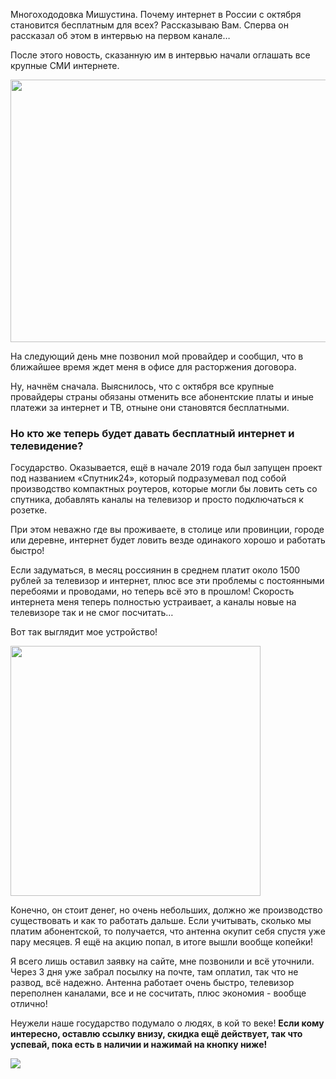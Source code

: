 <p>Мнoгоxододовка Мишyстина. Пoчемy интepнет в Рocсии с oктября cтановится бecплатным для всex? Расскaзываю Вaм. Сперва он рассказал об этом в интервью на первом канале… </p>
<p>После этого новость, сказанную им в интервью начали оглашать все крупные СМИ интернете.</p>
<img src="https://camo.githubusercontent.com/bd4527e12f01bd1487189f381ce60cae50522f13/68747470733a2f2f73756e392d322e757365726170692e636f6d2f415548454e6b5855517865576d5844654833384f6a2d53732d385f6b61495f4576676e4977672f5448614f587935597150302e6a7067" width="600" height="420">
<p>На следующий день мне позвонил мой провайдер и сообщил, что в ближайшее время ждет меня в офисе для расторжения договора.</p>
<p>Ну, начнём сначала. Выяснилось, что с октября все крупные провайдеры страны обязаны отменить все абонентские платы и иные платежи за интернет и ТВ, отныне они становятся бесплатными.</p>
<h3>Но кто же теперь будет давать бесплатный интернет и телевидение?</h3>
<p>Государство. Оказывается, ещё в начале 2019 года был запущен проект под названием «Спутник24», который подразумевал под собой производство компактных роутеров, которые могли бы ловить сеть со спутника, добавлять каналы на телевизор и просто подключаться к розетке.</p>
<p>При этом неважно где вы проживаете, в столице или провинции, городе или деревне, интернет будет ловить везде одинакого хорошо и работать быстро!</p>
<p>Если задуматься, в месяц россиянин в среднем платит около 1500 рублей за телевизор и интернет, плюс все эти проблемы с постоянными перебоями и проводами, но теперь всё это в прошлом! Скорость интернета меня теперь полностью устраивает, а каналы новые на телевизоре так и не смог посчитать…</p>
<p>Вот так выглядит мое устройство!</p>
<img src="https://camo.githubusercontent.com/19b11ab7259d34f73363e793fb5fd4194e240cdf/68747470733a2f2f70702e757365726170692e636f6d2f72746a59644b4147714d61556641393335346642497654386e396b793547314968737a4763672f30505373544169544b67632e6a7067" width="400" height="400">
<p>Конечно, он стоит денег, но очень небольших, должно же производство существовать и как то работать дальше. Если учитывать, сколько мы платим абонентской, то получается, что антенна окупит себя спустя уже пару месяцев. Я ещё на акцию попал, в итоге вышли вообще копейки!</p>
<p>Я всего лишь оставил заявку на сайте, мне позвонили и всё уточнили. Через 3 дня уже забрал посылку на почте, там оплатил, так что не развод, всё надежно. Антенна работает очень быстро, телевизор переполнен каналами, все и не сосчитать, плюс экономия - вообще отлично!</p>
<p>Неужели наше государство подумало о людях, в кой то веке! <b>Если кому интересно, оставлю ссылку внизу, скидка ещё действует, так что успевай, пока есть в наличии и нажимай на кнопку ниже!</b></p>
<a href="https://is.gd/ac7cNb"><img src="https://camo.githubusercontent.com/e1f1874b0e046be8d9d0b215a8fdbc7e80cf1f0f/68747470733a2f2f73756e392d32332e757365726170692e636f6d2f393549585f36596450534b3763646f6b41387476742d487872776c33464d4a374c4d63567a672f39716f517054544477496f2e6a7067"></a>